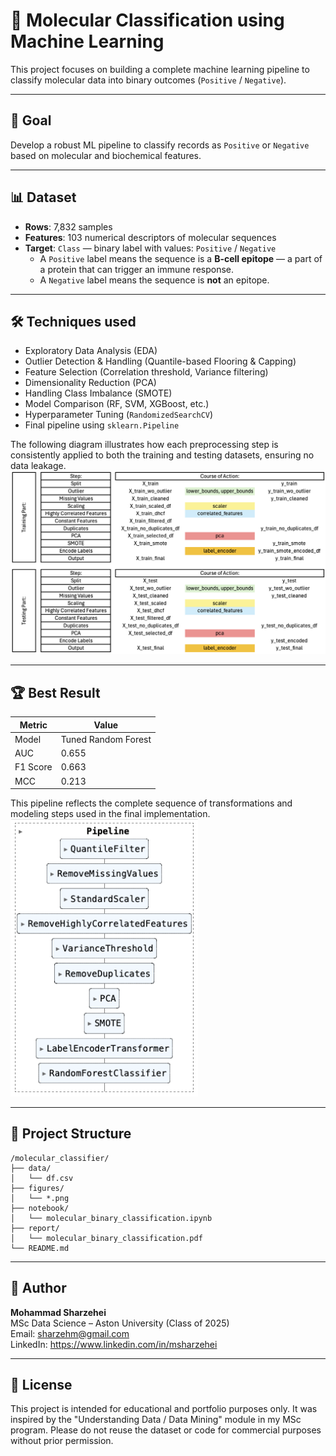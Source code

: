 # 🧬 Molecular Classification using Machine Learning

This project focuses on building a complete machine learning pipeline to classify molecular data into binary outcomes (`Positive` / `Negative`).

---

## 🎯 Goal
Develop a robust ML pipeline to classify records as `Positive` or `Negative` based on molecular and biochemical features.

---

## 📊 Dataset
- **Rows**: 7,832 samples  
- **Features**: 103 numerical descriptors of molecular sequences  
- **Target**: `Class` — binary label with values: `Positive` / `Negative`
  - A `Positive` label means the sequence is a **B-cell epitope** — a part of a protein that can trigger an immune response.  
  - A `Negative` label means the sequence is **not** an epitope.

---

## 🛠️ Techniques used
- Exploratory Data Analysis (EDA)
- Outlier Detection & Handling (Quantile-based Flooring & Capping)
- Feature Selection (Correlation threshold, Variance filtering)
- Dimensionality Reduction (PCA)
- Handling Class Imbalance (SMOTE)
- Model Comparison (RF, SVM, XGBoost, etc.)
- Hyperparameter Tuning (`RandomizedSearchCV`)
- Final pipeline using `sklearn.Pipeline`  

The following diagram illustrates how each preprocessing step is consistently applied to both the training and testing datasets, ensuring no data leakage.  
<img src="./figures/Train:Test Data Processing Flow.png" alt="Train/Test Processing Flow" width="800"/>

---

## 🏆 Best Result
| Metric     | Value  |
|------------|--------|
| Model  | Tuned Random Forest |
| AUC        | 0.655 |
| F1 Score   | 0.663 |
| MCC        | 0.213 |

This pipeline reflects the complete sequence of transformations and modeling steps used in the final implementation.  
<img src="./figures/pipeline.png" alt="Pipeline Structure" width="300"/>

---

## 📁 Project Structure

```
/molecular_classifier/
├── data/
│   └── df.csv
├── figures/
│   └── *.png
├── notebook/
│   └── molecular_binary_classification.ipynb
├── report/
│   └── molecular_binary_classification.pdf
└── README.md
```

---

## 👤 Author
**Mohammad Sharzehei**  
MSc Data Science – Aston University (Class of 2025)  
Email: sharzehm@gmail.com  
LinkedIn: https://www.linkedin.com/in/msharzehei

---

## 📄 License

This project is intended for educational and portfolio purposes only. It was inspired by the "Understanding Data / Data Mining" module in my MSc program. Please do not reuse the dataset or code for commercial purposes without prior permission.
